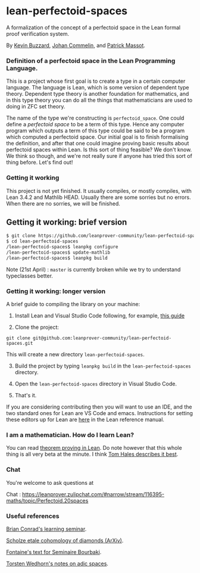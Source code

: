 # lean-perfectoid-spaces
A formalization of the concept of a perfectoid space in the Lean formal proof verification system.

By [Kevin Buzzard](http://wwwf.imperial.ac.uk/~buzzard/), [Johan Commelin](http://math.commelin.net/), and [Patrick Massot](https://www.math.u-psud.fr/~pmassot/).

### Definition of a perfectoid space in the Lean Programming Language.

This is a project whose first goal is to create a type in a certain
computer language. The language is Lean, which is some version of
dependent type theory. Dependent type theory is another foundation for
mathematics, and in this type theory you can do all the things that
mathematicians are used to doing in ZFC set theory.

The name of the type we're constructing is `perfectoid_space`. One could
define a *perfectoid space* to be a term of this type. Hence any
computer program which outputs a term of this type could be said to be a
program which computed a perfectoid space. Our initial goal is to finish
formalising the definition, and after that one could imagine proving
basic results about perfectoid spaces within Lean. Is this sort of thing
feasible? We don't know. We think so though, and we're not really sure if
anyone has tried this sort of thing before. Let's find out!

### Getting it working

This project is not yet finished. It usually compiles, or mostly
compiles, with Lean 3.4.2 and Mathlib HEAD. Usually there are some sorries but no errors. When there are no sorries, we will be finished.

## Getting it working: brief version
```bash
$ git clone https://github.com/leanprover-community/lean-perfectoid-spaces
$ cd lean-perfectoid-spaces
/lean-perfectoid-spaces$ leanpkg configure
/lean-perfectoid-spaces$ update-mathlib
/lean-perfectoid-spaces$ leanpkg build
```

Note (21st April) : `master` is currently broken while we try to understand typeclasses better.

### Getting it working: longer version

A brief guide to compiling the library on your machine:

1) Install Lean and Visual Studio Code following, for example, [this guide](https://github.com/leanprover-community/mathlib/blob/master/docs/elan.md)

2) Clone the project:

```
git clone git@github.com:leanprover-community/lean-perfectoid-spaces.git
```

This will create a new directory `lean-perfectoid-spaces`.

3) Build the project by typing `leanpkg build` in the `lean-perfectoid-spaces` directory.

4) Open the `lean-perfectoid-spaces` directory in Visual Studio Code.

5) That's it.

If you are considering contributing then you will want to use an IDE, and the two standard ones for Lean are VS Code and emacs. Instructions for setting these editors up for Lean are [here](https://leanprover.github.io/reference/using_lean.html#using-lean-with-vscode) in the Lean reference manual.

### I am a mathematician. How do I learn Lean?

You can read [theorem proving in Lean](https://leanprover.github.io/theorem_proving_in_lean/). Do note however that this whole thing is all very beta at the minute. I think [Tom Hales describes it best](https://jiggerwit.wordpress.com/2018/04/14/the-architecture-of-proof-assistants/).

### Chat

You're welcome to ask questions at

Chat : https://leanprover.zulipchat.com/#narrow/stream/116395-maths/topic/Perfectoid.20spaces


### Useful references

[Brian Conrad's learning seminar](http://math.stanford.edu/~conrad/Perfseminar/).

[Scholze etale cohomology of diamonds (ArXiv)](https://arxiv.org/abs/1709.07343).

[Fontaine's text for Seminaire Bourbaki](http://www.bourbaki.ens.fr/TEXTES/1057.pdf).

[Torsten Wedhorn's notes on adic spaces](http://wwwf.imperial.ac.uk/~buzzard/docs/AdicSpaces.pdf).
